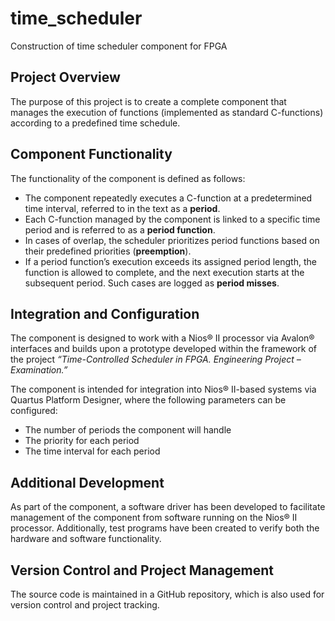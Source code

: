 # time_scheduler
Construction of time scheduler component for FPGA
## Project Overview

The purpose of this project is to create a complete component that manages the execution of functions (implemented as standard C-functions) according to a predefined time schedule.

## Component Functionality

The functionality of the component is defined as follows:

- The component repeatedly executes a C-function at a predetermined time interval, referred to in the text as a **period**.
- Each C-function managed by the component is linked to a specific time period and is referred to as a **period function**.
- In cases of overlap, the scheduler prioritizes period functions based on their predefined priorities (**preemption**).
- If a period function’s execution exceeds its assigned period length, the function is allowed to complete, and the next execution starts at the subsequent period. Such cases are logged as **period misses**.

## Integration and Configuration

The component is designed to work with a Nios® II processor via Avalon® interfaces and builds upon a prototype developed within the framework of the project *“Time-Controlled Scheduler in FPGA. Engineering Project – Examination.”*

The component is intended for integration into Nios® II-based systems via Quartus Platform Designer, where the following parameters can be configured:

- The number of periods the component will handle
- The priority for each period
- The time interval for each period

[## Additional Development]:#

## Additional Development 

As part of the component, a software driver has been developed to facilitate management of the component from software running on the Nios® II processor. Additionally, test programs have been created to verify both the hardware and software functionality.

## Version Control and Project Management

The source code is maintained in a GitHub repository, which is also used for version control and project tracking.
